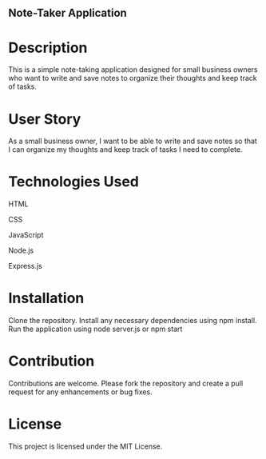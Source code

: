 ## Note-Taker Application

# Description

This is a simple note-taking application designed for small business owners who want to write and save notes to organize their thoughts and keep track of tasks.

# User Story

As a small business owner, I want to be able to write and save notes so that I can organize my thoughts and keep track of tasks I need to complete.

# Technologies Used

HTML

CSS

JavaScript

Node.js

Express.js

# Installation

Clone the repository.
Install any necessary dependencies using npm install.
Run the application using node server.js or npm start

# Contribution

Contributions are welcome. Please fork the repository and create a pull request for any enhancements or bug fixes.

# License

This project is licensed under the MIT License.
